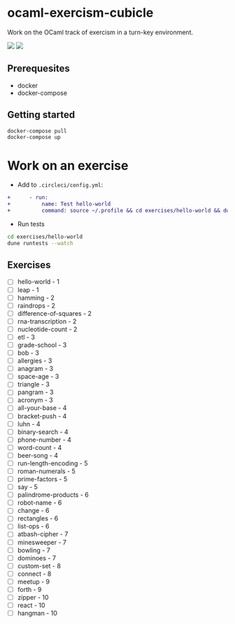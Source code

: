 # ocaml-exercism-cubicle 

Work on the OCaml track of exercism in a turn-key environment.

[![][ci-badge]][ci-url]
[![][docker-badge]][docker-url]

## Prerequesites

- docker
- docker-compose

## Getting started

```sh
docker-compose pull
docker-compose up
```

# Work on an exercise

* Add to `.circleci/config.yml`:

```diff
+      - run:
+          name: Test hello-world
+          command: source ~/.profile && cd exercises/hello-world && dune runtest
```

* Run tests

```sh
cd exercises/hello-world
dune runtests --watch
```

## Exercises

- [ ] hello-world  - 1
- [ ] leap  - 1
- [ ] hamming  - 2
- [ ] raindrops  - 2
- [ ] difference-of-squares  - 2
- [ ] rna-transcription  - 2
- [ ] nucleotide-count  - 2
- [ ] etl  - 3
- [ ] grade-school  - 3
- [ ] bob  - 3
- [ ] allergies  - 3
- [ ] anagram  - 3
- [ ] space-age  - 3
- [ ] triangle  - 3
- [ ] pangram  - 3
- [ ] acronym  - 3
- [ ] all-your-base  - 4
- [ ] bracket-push  - 4
- [ ] luhn  - 4
- [ ] binary-search  - 4
- [ ] phone-number  - 4
- [ ] word-count  - 4
- [ ] beer-song  - 4
- [ ] run-length-encoding  - 5
- [ ] roman-numerals  - 5
- [ ] prime-factors  - 5
- [ ] say  - 5
- [ ] palindrome-products  - 6
- [ ] robot-name  - 6
- [ ] change  - 6
- [ ] rectangles  - 6
- [ ] list-ops  - 6
- [ ] atbash-cipher  - 7
- [ ] minesweeper  - 7
- [ ] bowling  - 7
- [ ] dominoes  - 7
- [ ] custom-set  - 8
- [ ] connect  - 8
- [ ] meetup  - 9
- [ ] forth  - 9
- [ ] zipper  - 10
- [ ] react  - 10
- [ ] hangman  - 10

[ci-badge]: https://img.shields.io/circleci/project/github/brainpower-org/ocaml-exercism-cubicle/master.svg?style=flat-square
[ci-url]: https://circleci.com/gh/brainpower-org/ocaml-exercism-cubicle

[docker-badge]: https://img.shields.io/docker/cloud/build/brainpower/ocaml-exercism-cubicle.svg?label=docker&style=flat-square
[docker-url]: https://cloud.docker.com/u/brainpower/repository/docker/brainpower/ocaml-exercism-cubicle